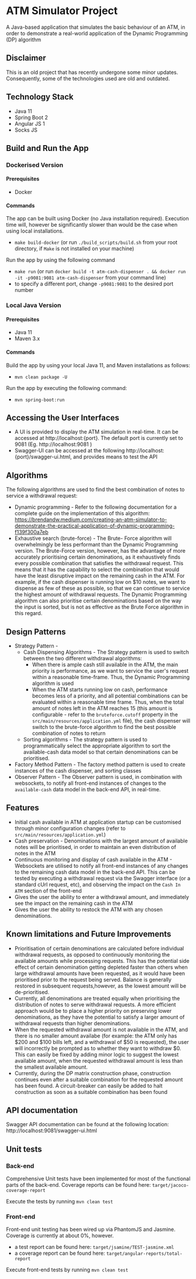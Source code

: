 
# ATM Simulator Project
A Java-based application that simulates the basic behaviour of an ATM, in order to demonstrate a real-world application
of the Dynamic Programming (DP) algorithm

## Disclaimer
This is an old project that has recently undergone some minor updates. Consequently, some of the technologies used are
old and outdated.

## Technology Stack
* Java 11
* Spring Boot 2
* Angular JS 1
* Socks JS

## Build and Run the App
### Dockerised Version
#### Prerequisites
* Docker
#### Commands
The app can be built using Docker (no Java installation required). Execution time will, however be significantly 
slower than would be the case when using local installations.
* `make build-docker` (or run `./build_scripts/build.sh` from your root directory, if `Make` is not installed on your machine)

Run the app by using the following command
* `make run` (or run `docker build -t atm-cash-dispenser . && docker run -it -p9081:9081 atm-cash-dispenser` from your command line)
* to specify a different port, change `-p9081:9081` to the desired port number
### Local Java Version
#### Prerequisites
* Java 11
* Maven 3.x
#### Commands
Build the app by using your local Java 11, and Maven installations as follows:
* `mvn clean package -U`

Run the app by executing the following command:
* `mvn spring-boot:run`

## Accessing the User Interfaces
* A UI is provided to display the ATM simulation in real-time. It can be accessed at http://localhost:{port}.
The default port is currently set to 9081 (Eg. http://localhost:9081 )
* Swagger-UI can be accessed at the following  http://localhost:{port}/swagger-ui.html, and provides means to test the API

## Algorithms
The following algorithms are used to find the best combination of notes to service a withdrawal request:
* Dynamic programming - Refer to the following documentation for a complete guide on the implementation of this algorithm: 
  https://brendandw.medium.com/creating-an-atm-simulator-to-demonstrate-the-practical-application-of-dynamic-programming-f139f300a7eb
* Exhaustive search (brute-force) - The Brute- Force algorithm will overwhelmingly be less performant than the 
  Dynamic Programming version. The Brute-Force version, however, has the advantage of more accurately prioritising 
  certain denominations, as it exhaustively finds every possible combination that satisfies the withdrawal request. 
  This means that it has the capability to select the combination that would have the least disruptive impact on the
  remaining cash in the ATM. For example, if the cash dispenser is running low on $10 notes, we want to dispense as 
  few of these as possible, so that we can continue to service the highest amount of withdrawal requests. 
  The Dynamic Programming algorithm can also prioritise certain denominations based on the way the input is sorted, 
  but is not as effective as the Brute Force algorithm in this regard.
  
## Design Patterns
* Strategy Pattern - 
  * Cash Dispensing Algorithms - The Strategy pattern is used to switch between the two different withdrawal algorithms:
    * When there is ample cash still available in the ATM, the main priority is performance, as we want to service the
    user's request within a reasonable time-frame. Thus, the Dynamic Programming algorithm is used
    * When the ATM starts running low on cash, performance becomes less of a priority, and all potential combinations can
    be evaluated within a reasonable time frame. Thus, when the total amount of notes left in the ATM reaches 15 
    (this amount is configurable - refer to the `bruteforce.cutoff` property in the `src/main/resources/application.yml` 
    file), the cash dispenser will switch to the brute-force algorithm to find the best possible combination of notes
    to return
  * Sorting algorithms - The strategy pattern is used to programmatically select the appropriate algorithm to sort the
  available-cash data model so that certain denominations can be prioritised.
* Factory Method Pattern - The factory method pattern is used to create instances of the cash dispenser, and sorting
  classes
* Observer Pattern - The Observer pattern is used, in combination with websockets, to notify all front-end
  instances of changes to the `available-cash` data model in the back-end API, in real-time.
      

## Features
* Initial cash available in ATM at application startup can be customised through minor configuration changes 
  (refer to `src/main/resources/application.yml`) 
* Cash preservation - Denominations with the largest amount of available notes will be prioritised, in order to maintain
  an even distribution of notes in the ATM
* Continuous monitoring and display of cash available in the ATM - Websockets are utilised to notify all front-end 
  instances of any changes to the remaining cash data model in the back-end API. This can be tested by executing a 
  withdrawal request via the Swagger interface (or a standard cUrl request, etc), and observing the impact on the 
  `Cash In ATM` section of the front-end
* Gives the user the ability to enter a withdrawal amount, and immediately see the impact on the remaining cash in 
  the ATM 
* Gives the user the ability to restock the ATM with any chosen denominations.   
    


## Known limitations and Future Improvements
* Prioritisation of certain denominations are calculated before individual withdrawal requests, as opposed to
  continuously monitoring the available amounts while processing requests. This has the potential side effect of 
  certain denomination getting depleted faster than others when large withdrawal amounts have been requested, as it would
  have been prioritised prior to the request being served. Balance is generally restored in subsequent requests,however, 
  as the lowest amount will be de-prioritised. 
* Currently, all denominations are treated equally when prioritising the distribution of notes to serve withdrawal requests.
  A more efficient approach would be to place a higher priority on preserving lower denominations, as they have the potential to
  satisfy a larger amount of withdrawal requests than higher denominations.
* When the requested withdrawal amount is not available in the ATM, and there is no smaller amount availabe 
  (for example: the ATM only has $200 and $100 bills left, and a withdrawal of $50 is requested), the user will 
  incorrectly be prompted as to whether they want to withdraw $0. This can easily be fixed by adding minor logic to 
  suggest the lowest available amount, when the requested withdrawal amount is less than the smallest available amount.
* Currently, during the DP matrix construction phase, construction continues even after a suitable combination for the
  requested amount has been found. A circuit-breaker can easily be added to halt construction as soon as a suitable 
  combination has been found

## API documentation
Swagger API documentation can be found at the following location: http://localhost:9081/swagger-ui.html

## Unit tests
### Back-end
Comprehensive Unit tests have been implemented for most of the functional parts of the back-end. Coverage reports can 
be found here: `target/jacoco-coverage-report`

Execute the tests by running `mvn clean test`

### Front-end
Front-end unit testing has been wired up via PhantomJS and Jasmine. Coverage is currently at about 0%, however.
* a test report can be found here: `target/jsamine/TEST-jasmine.xml`
* a coverage report can be found here: `target/angular-reports/total-report`

Execute front-end tests by running `mvn clean test`
